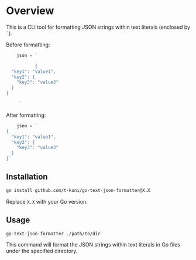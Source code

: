 # Overview

This is a CLI tool for formatting JSON strings within text literals (enclosed by `` ` ``).

Before formatting:

```go
	json = `

           {
  "key1": "value1",
  "key2": {
    "key3": "value3"
  }
}

     `
```

After formatting:

```go
	json = `
{
  "key1": "value1",
  "key2": {
    "key3": "value3"
  }
}`
```

## Installation

```bash
go install github.com/t-kuni/go-text-json-formatter@X.X
```

Replace `X.X` with your Go version.

## Usage

```bash
go-text-json-formatter ./path/to/dir
```

This command will format the JSON strings within text literals in Go files under the specified directory.